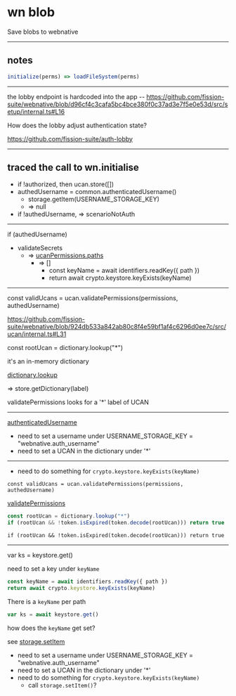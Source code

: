 # wn blob

Save blobs to webnative

-------------------------------------

## notes

```js
initialize(perms) => loadFileSystem(perms)
```

-------------------------------------------------------------

the lobby endpoint is hardcoded into the app -- https://github.com/fission-suite/webnative/blob/d96cf4c3cafa5bc4bce380f0c37ad3e7f5e0e53d/src/setup/internal.ts#L16

How does the lobby adjust authentication state?

https://github.com/fission-suite/auth-lobby


---------------------------------------------------------------------


## traced the call to wn.initialise

* if !authorized, then ucan.store([])
* authedUsername = common.authenticatedUsername()
  - storage.getItem(USERNAME_STORAGE_KEY)
  - => null
* if !authedUsername, => scenarioNotAuth

---------------------------------------

if (authedUsername)
  - validateSecrets
    + => [ucanPermissions.paths](https://github.com/fission-suite/webnative/blob/924db533a842ab80c8f4e59bf1af4c6296d0ee7c/src/ucan/permissions.ts#L47)
      - => []
        - const keyName = await identifiers.readKey({ path })
        - return await crypto.keystore.keyExists(keyName)


---------------------------------------------------------

const validUcans = ucan.validatePermissions(permissions, authedUsername)

https://github.com/fission-suite/webnative/blob/924db533a842ab80c8f4e59bf1af4c6296d0ee7c/src/ucan/internal.ts#L31


const rootUcan = dictionary.lookup("*")

it's an in-memory dictionary

[dictionary.lookup](https://github.com/fission-suite/webnative/blob/924db533a842ab80c8f4e59bf1af4c6296d0ee7c/src/ucan/dictionary.ts#L67)

=> store.getDictionary(label)

validatePermissions looks for a '*' label of UCAN

-----------------------------------------------------------

[authenticatedUsername](https://github.com/fission-suite/webnative/blob/924db533a842ab80c8f4e59bf1af4c6296d0ee7c/src/common/index.ts#L21)

* need to set a username under USERNAME_STORAGE_KEY = "webnative.auth_username"
* need to set a UCAN in the dictionary under '*'

-----------------------------------------------------------

* need to do something for `crypto.keystore.keyExists(keyName)`


`const validUcans = ucan.validatePermissions(permissions, authedUsername)`

[validatePermissions](https://github.com/fission-suite/webnative/blob/924db533a842ab80c8f4e59bf1af4c6296d0ee7c/src/ucan/internal.ts#L31)

```js
const rootUcan = dictionary.lookup("*")
if (rootUcan && !token.isExpired(token.decode(rootUcan))) return true
```
`if (rootUcan && !token.isExpired(token.decode(rootUcan))) return true`

----------------------------------------------

var ks = keystore.get()

need to set a key under `keyName`

```js
const keyName = await identifiers.readKey({ path })
return await crypto.keystore.keyExists(keyName)
```

There is a `keyName` per path

```js
var ks = await keystore.get()
```

how does the `keyName` get set?

see [storage.setItem](https://github.com/fission-suite/webnative/blob/924db533a842ab80c8f4e59bf1af4c6296d0ee7c/src/storage/index.ts#L7)





* need to set a username under USERNAME_STORAGE_KEY = "webnative.auth_username"
* need to set a UCAN in the dictionary under '*'
* need to do something for `crypto.keystore.keyExists(keyName)`
  - call `storage.setItem()`?


